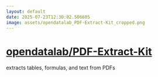 ```yaml
---
layout: default
date: 2025-07-23T12:30:02.506605
image: assets/opendatalab_PDF-Extract-Kit_cropped.png
---
```


# [opendatalab/PDF-Extract-Kit](https://github.com/opendatalab/PDF-Extract-Kit)

extracts tables, formulas, and text from PDFs
